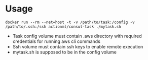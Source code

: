 # Usage

```
docker run --rm --net=host -t -v /path/to/task:/config -v /path/to/.ssh:/ssh actionml/consul-task ./mytask.sh
```

* Task config volume must contain .aws directory with required credentials for running aws cli commands
* Ssh volume must contain ssh keys to enable remote execution
* mytask.sh is supposed to be in the config volume
